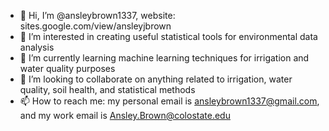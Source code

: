 - 👋 Hi, I’m @ansleybrown1337, website: sites.google.com/view/ansleyjbrown
- 👀 I’m interested in creating useful statistical tools for environmental data analysis
- 🌱 I’m currently learning machine learning techniques for irrigation and water quality purposes
- 💞️ I’m looking to collaborate on anything related to irrigation, water quality, soil health, and statistical methods
- 📫 How to reach me: my personal email is ansleybrown1337@gmail.com, and my work email is Ansley.Brown@colostate.edu

<!---
ansleybrown1337/ansleybrown1337 is a ✨ special ✨ repository because its `README.md` (this file) appears on your GitHub profile.
You can click the Preview link to take a look at your changes.
--->
